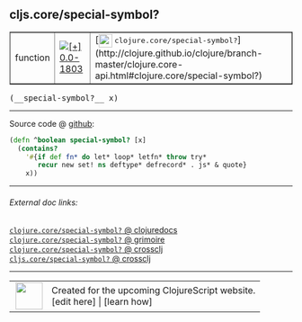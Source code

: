 ## cljs.core/special-symbol?



 <table border="1">
<tr>
<td>function</td>
<td><a href="https://github.com/cljsinfo/cljs-api-docs/tree/0.0-1803"><img valign="middle" alt="[+] 0.0-1803" title="Added in 0.0-1803" src="https://img.shields.io/badge/+-0.0--1803-lightgrey.svg"></a> </td>
<td>
[<img height="24px" valign="middle" src="http://i.imgur.com/1GjPKvB.png"> <samp>clojure.core/special-symbol?</samp>](http://clojure.github.io/clojure/branch-master/clojure.core-api.html#clojure.core/special-symbol?)
</td>
</tr>
</table>


 <samp>
(__special-symbol?__ x)<br>
</samp>

---







Source code @ [github](https://github.com/clojure/clojurescript/blob/r1877/src/cljs/cljs/core.cljs#L7521-L7525):

```clj
(defn ^boolean special-symbol? [x]
  (contains?
    '#{if def fn* do let* loop* letfn* throw try*
       recur new set! ns deftype* defrecord* . js* & quote}
    x))
```

<!--
Repo - tag - source tree - lines:

 <pre>
clojurescript @ r1877
└── src
    └── cljs
        └── cljs
            └── <ins>[core.cljs:7521-7525](https://github.com/clojure/clojurescript/blob/r1877/src/cljs/cljs/core.cljs#L7521-L7525)</ins>
</pre>

-->

---



###### External doc links:

[`clojure.core/special-symbol?` @ clojuredocs](http://clojuredocs.org/clojure.core/special-symbol_q)<br>
[`clojure.core/special-symbol?` @ grimoire](http://conj.io/store/v1/org.clojure/clojure/1.7.0-beta3/clj/clojure.core/special-symbol%3F/)<br>
[`clojure.core/special-symbol?` @ crossclj](http://crossclj.info/fun/clojure.core/special-symbol%3F.html)<br>
[`cljs.core/special-symbol?` @ crossclj](http://crossclj.info/fun/cljs.core.cljs/special-symbol%3F.html)<br>

---

 <table>
<tr><td>
<img valign="middle" align="right" width="48px" src="http://i.imgur.com/Hi20huC.png">
</td><td>
Created for the upcoming ClojureScript website.<br>
[edit here] | [learn how]
</td></tr></table>

[edit here]:https://github.com/cljsinfo/cljs-api-docs/blob/master/cljsdoc/cljs.core/special-symbolQMARK.cljsdoc
[learn how]:https://github.com/cljsinfo/cljs-api-docs/wiki/cljsdoc-files

<!--

This information was too distracting to show to readers, but I'll leave it
commented here since it is helpful to:

- pretty-print the data used to generate this document
- and show how to retrieve that data



The API data for this symbol:

```clj
{:return-type boolean,
 :ns "cljs.core",
 :name "special-symbol?",
 :signature ["[x]"],
 :history [["+" "0.0-1803"]],
 :type "function",
 :full-name-encode "cljs.core/special-symbolQMARK",
 :source {:code "(defn ^boolean special-symbol? [x]\n  (contains?\n    '#{if def fn* do let* loop* letfn* throw try*\n       recur new set! ns deftype* defrecord* . js* & quote}\n    x))",
          :title "Source code",
          :repo "clojurescript",
          :tag "r1877",
          :filename "src/cljs/cljs/core.cljs",
          :lines [7521 7525]},
 :full-name "cljs.core/special-symbol?",
 :clj-symbol "clojure.core/special-symbol?"}

```

Retrieve the API data for this symbol:

```clj
;; from Clojure REPL
(require '[clojure.edn :as edn])
(-> (slurp "https://raw.githubusercontent.com/cljsinfo/cljs-api-docs/catalog/cljs-api.edn")
    (edn/read-string)
    (get-in [:symbols "cljs.core/special-symbol?"]))
```

-->
